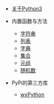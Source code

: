 * [关于Python3](python3/README)

* 内置函数与方法

  * [字符串](python3/string)
  * [列表](python3/list)
  * [字典](python3/dict)
  * [集合](python3/set)
  * [元组](python3/tuple)
  * [随机数](python3/random)

* PyPi的第三方库

  * [wxPython](python3/wxpython)
